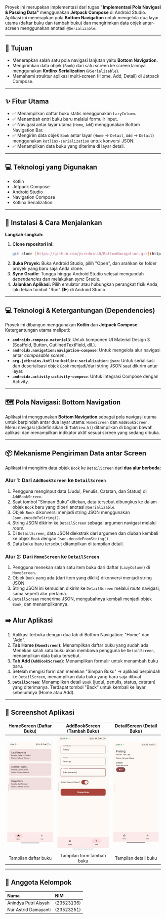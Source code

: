 Proyek ini merupakan implementasi dari tugas **"Implementasi Pola Navigasi & Passing Data"** menggunakan **Jetpack Compose** di Android Studio.
Aplikasi ini menerapkan pola **Bottom Navigation** untuk mengelola dua layar utama (daftar buku dan tambah buku) dan mengirimkan data objek antar-screen menggunakan anotasi `@Serializable`.

---

## 🎯 Tujuan

* Menerapkan salah satu pola navigasi lanjutan yaitu **Bottom Navigation**.
* Mengirimkan data objek (`Book`) dari satu screen ke screen lainnya menggunakan **Kotlinx Serialization** (`@Serializable`).
* Memahami struktur aplikasi multi-screen (Home, Add, Detail) di Jetpack Compose.

---

## ✨ Fitur Utama

* ✅ Menampilkan daftar buku statis menggunakan `LazyColumn`.
* ✅ Menambah entri buku baru melalui formulir input.
* ✅ Navigasi antar layar utama (`Home`, `Add`) menggunakan Bottom Navigation Bar.
* ✅ Mengirim data objek `Book` antar layar (`Home` -> `Detail`, `Add` -> `Detail`) menggunakan `kotlinx-serialization` untuk konversi JSON.
* ✅ Menampilkan data buku yang diterima di layar detail.

---

## 💻 Teknologi yang Digunakan

* Kotlin
* Jetpack Compose
* Android Studio
* Navigation Compose
* Kotlinx Serialization

---

## 🚀 Instalasi & Cara Menjalankan

**Langkah-langkah:**

1.  **Clone repositori ini:**
    ```bash
    git clone [https://github.com/ysrednina0/BottomNavigation.git](https://github.com/ysrednina0/BottomNavigation.git)
    ```
2.  **Buka Proyek:**
    Buka Android Studio, pilih "Open", dan arahkan ke folder proyek yang baru saja Anda clone.
3.  **Sync Gradle:**
    Tunggu hingga Android Studio selesai mengunduh *dependencies* dan melakukan *sync* Gradle.
4.  **Jalankan Aplikasi:**
    Pilih emulator atau hubungkan perangkat fisik Anda, lalu tekan tombol "Run" (▶) di Android Studio.

---

## 💻 Teknologi & Ketergantungan (Dependencies)

Proyek ini dibangun menggunakan **Kotlin** dan **Jetpack Compose**. Ketergantungan utama meliputi:

* **`androidx.compose.material3`**: Untuk komponen UI Material Design 3 (Scaffold, Button, OutlinedTextField, dll.).
* **`androidx.navigation:navigation-compose`**: Untuk mengelola alur navigasi antar *composable screen*.
* **`org.jetbrains.kotlinx:kotlinx-serialization-json`**: Untuk serialisasi dan deserialisasi objek `Book` menjadi/dari string JSON saat dikirim antar layar.
* **`androidx.activity:activity-compose`**: Untuk integrasi Compose dengan Activity.

---

## 🗺️ Pola Navigasi: Bottom Navigation

Aplikasi ini menggunakan **Bottom Navigation** sebagai pola navigasi utama untuk berpindah antar dua layar utama: `HomeScreen` dan `AddBookScreen`.
Menu navigasi (didefinisikan di `TabView.kt`) ditampilkan di bagian bawah aplikasi dan menampilkan indikator aktif sesuai screen yang sedang dibuka.

---

## 📦 Mekanisme Pengiriman Data antar Screen

Aplikasi ini mengirim data objek `Book` ke `DetailScreen` dari **dua alur berbeda**:

### Alur 1: Dari `AddBookScreen` ke `DetailScreen`

1.  Pengguna menginput data (Judul, Penulis, Catatan, dan Status) di `AddBookScreen`.
2.  Saat tombol "Simpan Buku" ditekan, data tersebut dibungkus ke dalam objek `Book` baru yang diberi anotasi `@Serializable`.
3.  Objek `Book` dikonversi menjadi string JSON menggunakan `Json.encodeToString()`.
4.  String JSON dikirim ke `DetailScreen` sebagai argumen navigasi melalui *route*.
5.  Di `DetailScreen`, data JSON diekstrak dari argumen dan diubah kembali ke objek `Book` dengan `Json.decodeFromString()`.
6.  Data buku baru tersebut ditampilkan di tampilan detail.

### Alur 2: Dari `HomeScreen` ke `DetailScreen`

1.  Pengguna menekan salah satu item buku dari daftar (`LazyColumn`) di `HomeScreen`.
2.  Objek `Book` yang ada (dari item yang diklik) dikonversi menjadi string JSON.
3.  String JSON ini kemudian dikirim ke `DetailScreen` melalui *route* navigasi, sama seperti alur pertama.
4.  `DetailScreen` menerima JSON, mengubahnya kembali menjadi objek `Book`, dan menampilkannya.

## ➡️ Alur Aplikasi

1.  Aplikasi terbuka dengan dua tab di Bottom Navigation: "Home" dan "Add".
2.  **Tab Home (`HomeScreen`):** Menampilkan daftar buku yang sudah ada. Menekan salah satu buku akan membawa pengguna ke `DetailScreen`, menampilkan data buku tersebut.
3.  **Tab Add (`AddBookScreen`):** Menampilkan formulir untuk menambah buku baru.
4.  Setelah mengisi form dan menekan "Simpan Buku" → aplikasi berpindah ke `DetailScreen`, menampilkan data buku yang baru saja dibuat.
5.  **`DetailScreen`:** Menampilkan detail `Book` (judul, penulis, status, catatan) yang diterimanya. Terdapat tombol "Back" untuk kembali ke layar sebelumnya (Home atau Add).

---

## 📸 Screenshot Aplikasi

|      HomeScreen (Daftar Buku)       | AddBookScreen (Tambah Buku) | DetailScreen (Detail Buku) |
|:-----------------------------------:| :---: | :---: |
| ![Home Screen](app/src/assets/Home.jpeg) | ![Add Book Screen](app/src/assets/Add.jpeg) | ![Detail Screen](app/src/assets/Detail.jpeg) |
|        Tampilan daftar buku         | Tampilan form tambah buku | Tampilan detail buku |

---

## 👥 Anggota Kelompok

| Nama | NIM |
| :--- | :--- |
| Anindya Putri Aisyah | (23523136) |
| Nur Astrid Damayanti | (23523251) |